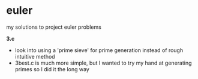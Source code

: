 euler
=====

my solutions to project euler problems

**3.c**
- look into using a 'prime sieve' for prime generation instead of rough intuitive method
- 3best.c is much more simple, but I wanted to try my hand at generating primes so I did it the long way
